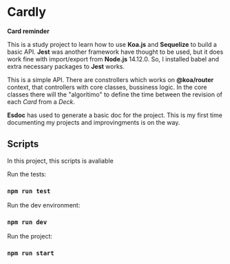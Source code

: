 # Cardly
**Card reminder** 

This is a study project to learn how to use **Koa.js** and **Sequelize** to build a basic API. **Jest** was another framework have thought to be used, but it does work fine with import/export from **Node.js** 14.12.0. So, I installed babel and extra necessary packages to **Jest** works.

This is a simple API. There are constrollers which works on **@koa/router** context, that controllers with core classes, bussiness logic. In the core classes there will the "algorítimo" to define the time between the revision of each *Card* from a *Deck*.

**Esdoc** has used to generate a basic doc for the project. This is my first time documenting my projects and improvingments is on the way.

## Scripts
In this project, this scripts is avaliable

Run the tests: <br />
### `npm run test`

Run the dev environment: <br />
### `npm run dev`

Run the project: <br />
### `npm run start`